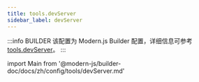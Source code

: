 ```yaml
---
title: tools.devServer
sidebar_label: devServer
---
```


:::info BUILDER
该配置为 Modern.js Builder 配置，详细信息可参考 [tools.devServer](https://modernjs.dev/builder/api/config-tools.html#tools-devserver)。
:::

import Main from '@modern-js/builder-doc/docs/zh/config/tools/devServer.md'

<Main />
